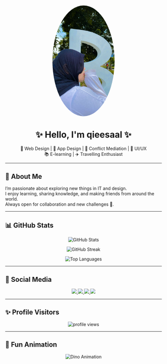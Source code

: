 <!-- Profile Header -->
<p align="center">
  <img src="alilah.jpeg" alt="qieesaal" width="200" style="border-radius:50%;"/>
</p>

<h1 align="center">✨ Hello, I'm qieesaal ✨</h1>

<p align="center">
  🌸 Web Design | 📱 App Design | 🤝 Conflict Mediation | 🎨 UI/UX <br>
  📚 E-learning | ✈️ Travelling Enthusiast
</p>

---

## 🌟 About Me  
I’m passionate about exploring new things in IT and design.  
I enjoy learning, sharing knowledge, and making friends from around the world.  
Always open for collaboration and new challenges 🚀.  

---

## 📊 GitHub Stats  

<p align="center">
  <img src="https://github-readme-stats.vercel.app/api?username=qieesaali&show_icons=true&theme=tokyonight" alt="GitHub Stats"/>
</p>

<p align="center">
  <img src="https://github-readme-streak-stats.herokuapp.com/?user=qieesaali&theme=tokyonight" alt="GitHub Streak"/>
</p>

<p align="center">
  <img src="https://github-readme-stats.vercel.app/api/top-langs/?username=qieesaali&layout=compact&theme=tokyonight" alt="Top Languages"/>
</p>

---

## 🚀 Social Media  

<p align="center">
  <a href="https://www.youtube.com/@qiaasss" target="_blank">
    <img src="https://img.shields.io/badge/YouTube-FF0000?style=for-the-badge&logo=youtube&logoColor=white"/>
  </a>
  <a href="https://facebook.com/qiasssmaxx" target="_blank">
    <img src="https://img.shields.io/badge/Facebook-1877f2?style=for-the-badge&logo=facebook&logoColor=white"/>
  </a>
  <a href="https://www.tiktok.com/@yooaanco" target="_blank">
    <img src="https://img.shields.io/badge/TikTok-000000?style=for-the-badge&logo=tiktok&logoColor=white"/>
  </a>
  <a href="https://instagram.com/qieesali.la" target="_blank">
    <img src="https://img.shields.io/badge/Instagram-e4405f?style=for-the-badge&logo=instagram&logoColor=white"/>
  </a>
</p>

---

## ✨ Profile Visitors  

<p align="center">
  <img src="https://komarev.com/ghpvc/?username=qieesaali&label=Profile%20views&color=ff69b4&style=for-the-badge" alt="profile views"/>
</p>

---

## 🎉 Fun Animation  

<p align="center">
  <img src="https://raw.githubusercontent.com/saadeghi/saadeghi/master/dino.gif" alt="Dino Animation"/>
</p>
